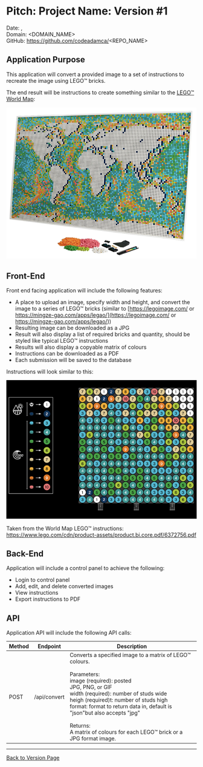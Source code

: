 # Pitch: Project Name: Version #1

Date: <MONTH> <DAY>, <YEAR>  
Domain: <DOMAIN_NAME>  
GitHub: https://github.com/codeadamca/<REPO_NAME>

## Application Purpose

This application will convert a provided image to a set of instructions to recreate the image using LEGO™ bricks.

The end result will be instructions to create something similar to the [LEGO™ World Map](https://www.lego.com/en-us/product/world-map-31203):

![Sample Map](../images/v1-map.png)

## Front-End

Front end facing application will include the following features:

- A place to upload an image, specify width and height, and convert the image to a series of LEGO™ bricks (similar to [https://legoimage.com/ or https://mingze-gao.com/apps/legao/](https://legoimage.com/ or https://mingze-gao.com/apps/legao/))
- Resulting image can be downloaded as a JPG
- Result will also display a list of required bricks and quantity, should be styled like typical LEGO™ instructions
- Results will also display a copyable matrix of colours
- Instructions can be downloaded as a PDF
- Each submission will be saved to the database

Instructions will look similar to this:

![Sample Instructions](../images/v1-instructions.png)

Taken from the World Map LEGO™ instructions:  
[https://www.lego.com/cdn/product-assets/product.bi.core.pdf/6372756.pdf ](https://www.lego.com/cdn/product-assets/product.bi.core.pdf/6372756.pdf)

## Back-End

Application will include a control panel to achieve the following:

- Login to control panel
- Add, edit, and delete converted images
- View instructions
- Export instructions to PDF

## API

Application API will include the following API calls:

| Method | Endpoint     | Description                                                                                                                                                                                                                                                                                                                                                                      |
| ------ | ------------ | -------------------------------------------------------------------------------------------------------------------------------------------------------------------------------------------------------------------------------------------------------------------------------------------------------------------------------------------------------------------------------- |
| POST   | /api/convert | Converts a specified image to a matrix of LEGO™ colours.<br><br>Parameters:<br>image (required): posted<br>JPG, PNG, or GIF<br>width (required): number of studs wide<br>heigh (required)t: number of studs high<br>format: format to return data in, default is "json"but also accepts "jpg"<br><br>Returns:<br>A matrix of colours for each LEGO™ brick or a JPG format image. |

---

[Back to Version Page](/template-about-markdown/v1)
